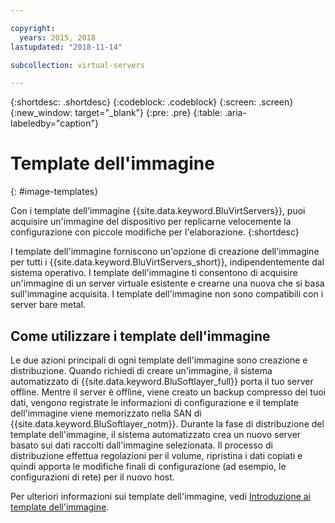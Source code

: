 ```yaml
---

copyright:
  years: 2015, 2018
lastupdated: "2018-11-14"

subcollection: virtual-servers

---
```


{:shortdesc: .shortdesc}
{:codeblock: .codeblock}
{:screen: .screen}
{:new_window: target="_blank"}
{:pre: .pre}
{:table: .aria-labeledby="caption"}

# Template dell'immagine
{: #image-templates}

Con i template dell'immagine {{site.data.keyword.BluVirtServers}}, puoi acquisire un'immagine del dispositivo per replicarne velocemente la configurazione con piccole modifiche per l'elaborazione.
{:shortdesc}

I template dell'immagine forniscono un'opzione di creazione dell'immagine per tutti i {{site.data.keyword.BluVirtServers_short}}, indipendentemente dal sistema operativo. I template dell'immagine ti consentono di acquisire un'immagine di un server virtuale esistente e crearne una nuova che si basa sull'immagine acquisita. I template dell'immagine non sono compatibili con i server bare metal.

## Come utilizzare i template dell'immagine
Le due azioni principali di ogni template dell'immagine sono creazione e distribuzione. Quando richiedi di creare un'immagine, il sistema automatizzato di {{site.data.keyword.BluSoftlayer_full}} porta il tuo server offline. Mentre il server è offline, viene creato un backup compresso dei tuoi dati, vengono registrate le informazioni di configurazione e il template dell'immagine viene memorizzato nella SAN di {{site.data.keyword.BluSoftlayer_notm}}. Durante la fase di distribuzione del template dell'immagine, il sistema automatizzato crea un nuovo server basato sui dati raccolti dall'immagine selezionata. Il processo di distribuzione effettua regolazioni per il volume, ripristina i dati copiati e quindi apporta le modifiche finali di configurazione (ad esempio, le configurazioni di rete) per il nuovo host.

Per ulteriori informazioni sui template dell'immagine, vedi [Introduzione ai template dell'immagine](/docs/infrastructure/image-templates?topic=image-templates-getting-started-with-image-templates).
